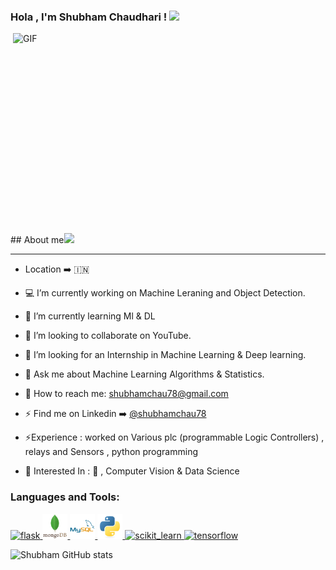 ### Hola , I'm Shubham Chaudhari ! <img src="https://media.giphy.com/media/hvRJCLFzcasrR4ia7z/giphy.gif" width="25px"> 

 <img align="right" alt="GIF" src="https://www.isical.ac.in/~cvpr/ICDARWML21/images/deepLearning.gif" width="500" height="320" />
## About me<img src="https://media.giphy.com/media/VgCDAzcKvsR6OM0uWg/giphy.gif" width="50">

------------------------------------------------------------------------------------------------------------------------------

- Location 	:arrow_right: :india:
- :computer: I’m currently working on Machine Leraning and Object Detection.
- :blue_book: I’m currently learning Ml & DL
- 👯 I’m looking to collaborate on YouTube.
- 🤔 I’m looking for an Internship in Machine Learning & Deep learning.
- 💬 Ask me about Machine Learning Algorithms & Statistics.
- 📧 How to reach me: shubhamchau78@gmail.com
- ⚡ Find me on Linkedin 	:arrow_right:  [@shubhamchau78](https://www.linkedin.com/in/shubham-chaudhari-3a7270176)

- ⚡Experience : worked on Various plc (programmable Logic Controllers) , relays and Sensors , python programming 
-  :pushpin: Interested In : :robot: , Computer Vision & Data Science

<h3 align="left">Languages and Tools:</h3>
<p align="left"> <a href="https://flask.palletsprojects.com/" target="_blank"> <img src="https://www.vectorlogo.zone/logos/pocoo_flask/pocoo_flask-icon.svg" alt="flask" width="40" height="40"/> </a> 
<a href="https://www.mongodb.com/" target="_blank"> <img src="https://raw.githubusercontent.com/devicons/devicon/master/icons/mongodb/mongodb-original-wordmark.svg" alt="mongodb" width="40" height="40"/> </a>
<a href="https://www.mysql.com/" target="_blank"> <img src="https://raw.githubusercontent.com/devicons/devicon/master/icons/mysql/mysql-original-wordmark.svg" alt="mysql" width="40" height="40"/> </a>
<a href="https://www.python.org" target="_blank"> <img src="https://raw.githubusercontent.com/devicons/devicon/master/icons/python/python-original.svg" alt="python" width="40" height="40"/> </a> 
<a href="https://scikit-learn.org/" target="_blank"> <img src="https://upload.wikimedia.org/wikipedia/commons/0/05/Scikit_learn_logo_small.svg" alt="scikit_learn" width="40" height="40"/> </a> 
 <a href="https://tensorflow.org/" target="_blank"> <img src="https://upload.wikimedia.org/wikipedia/commons/thumb/1/11/TensorFlowLogo.svg/1024px-TensorFlowLogo.svg.png" alt="tensorflow" width="40" height="40"/> </a> 
  
 

  


![Shubham GitHub stats](https://github-readme-stats.vercel.app/api?username=shubhamchau222&show_icons=true&theme=radical)


